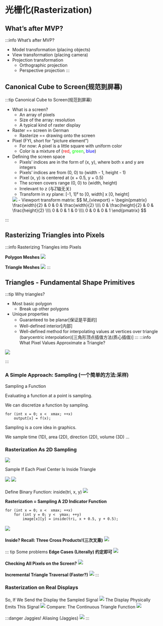# 光栅化(Rasterization)

## What’s after MVP?
:::info What’s after MVP?
- Model transformation (placing objects)
- View transformation (placing camera)
- Projection transformation
    - Orthographic projection
    - Perspective projection
:::

## Canonical Cube to Screen(规范到屏幕)
:::tip Canonical Cube to Screen(规范到屏幕)
- What is a screen?
    - An array of pixels
    - Size of the array: resolution
    - A typical kind of raster display
- Raster == screen in German
    - Rasterize == drawing onto the screen  
- Pixel (FYI, short for “picture element”)
    - For now: A pixel is a little square with uniform color 
    - Color is a mixture of (<font color="#ff0000">red</font>, <font color="#00ff00">green</font>, <font color="#0000ff">blue</font>)
- Deﬁning the screen space
    - Pixels’ indices are in the form of (x, y), where both x and y are integers
    - Pixels’ indices are from (0, 0) to (width - 1, height - 1)
    - Pixel (x, y) is centered at (x + 0.5, y + 0.5)
    - The screen covers range (0, 0) to (width, height)
    - Irrelevant to z (与Z轴无关)
    - Transform in xy plane: [-1, 1]² to [0, width] x [0, height]
     <img src="./images/像素-1.png" style="margin: 0 auto;">
    - Viewport transform matrix:
    $$ M_{viewport} = \begin{pmatrix} \frac{width}{2} & 0 & 0 & \frac{width}{2} \\\\ 0 & \frac{height}{2} & 0 & \frac{height}{2} \\\\ 0 & 0 & 1 & 0 \\\\ 0 & 0 & 0 & 1 \end{pmatrix} $$
:::

## Rasterizing Triangles into Pixels
:::info Rasterizing Triangles into Pixels

**Polygon Meshes**
<img src="./images/tiger.png" style="margin: 0 auto;">

**Triangle Meshes**
<img src="./images/triangle.png" style="margin: 0 auto;">
:::

## Triangles - Fundamental Shape Primitives
:::tip Why triangles? 
- Most basic polygon
    - Break up other polygons
- Unique properties
    - Guaranteed to be planar[保证是平面的]
    - Well-defined interior[内部]
    - Well-defined method for interpolating values at vertices over triangle (barycentric interpolation)[三角形顶点插值方法(质心插值)]
:::
:::info What Pixel Values Approximate a Triangle?

<img src="./images/采样-1.png" style="margin: 0 auto;">

:::

### A Simple Approach: Sampling (一个简单的方法:采样)

Sampling a Function

Evaluating a function at a point is sampling. 

We can discretize a function by sampling. 
``` 伪代码
for (int x = 0; x <  xmax; ++x)
    output[x] = f(x);
```
Sampling is a core idea in graphics. 

We sample time (1D), area (2D), direction (2D), volume (3D) …

### Rasterization As 2D Sampling
<img src="./images/采样-2.png" style="margin: 0 auto;">

Sample If Each Pixel Center Is Inside Triangle

<img src="./images/采样-3.png" style="margin: 2px auto;">

<img src="./images/采样-4.png" style="margin: 2px auto;">

Define Binary Function: inside(tri, x, y)
<img src="./images/采样-5.png" style="margin: 2px auto;">

**Rasterization = Sampling A 2D Indicator Function**
``` 伪代码
for (int x = 0; x <  xmax; ++x)
    for (int y = 0; y <  ymax; ++y)
        image[x][y] = inside(tri, x + 0.5, y + 0.5);
```
<img src="./images/采样-6.png" style="margin: 2px auto;">

**Inside? Recall: Three Cross Products!(三次叉乘)**
<img src="./images/采样-7.png" style="margin: 2px auto;">

::: tip Some problems
**Edge Cases (Literally) 约定即可**
<img src="./images/采样-8.png" style="margin: 2px auto;">

**Checking All Pixels on the Screen?**
<img src="./images/采样-9.png" style="margin: 2px auto;">

**Incremental Triangle Traversal (Faster?)**
<img src="./images/采样-10.png" style="margin: 2px auto;">
:::
### Rasterization on Real Displays

So, If We Send the Display the Sampled Signal
<img src="./images/采样-11.png" style="margin: 2px auto;">
The Display Physically Emits This Signal
<img src="./images/采样-12.png" style="margin: 2px auto;">
Compare: The Continuous Triangle Function
<img src="./images/采样-13.png" style="margin: 2px auto;">

:::danger Jaggies!
Aliasing (Jaggies)
<img src="./images/锯齿-1.png" style="margin: 2px auto;">
:::
